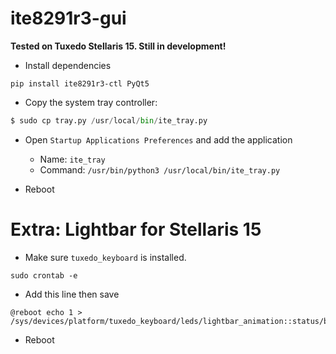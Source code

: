 # ite8291r3-gui

**Tested on Tuxedo Stellaris 15. Still in development!**

- Install dependencies

```
pip install ite8291r3-ctl PyQt5
```

- Copy the system tray controller:

```python
$ sudo cp tray.py /usr/local/bin/ite_tray.py
```

- Open `Startup Applications Preferences` and add the application
  - Name: `ite_tray`
  - Command: `/usr/bin/python3 /usr/local/bin/ite_tray.py`

- Reboot



# Extra: Lightbar for Stellaris 15

- Make sure `tuxedo_keyboard` is installed.

```
sudo crontab -e
```

- Add this line then save

```
@reboot echo 1 > /sys/devices/platform/tuxedo_keyboard/leds/lightbar_animation::status/brightness
```

- Reboot

